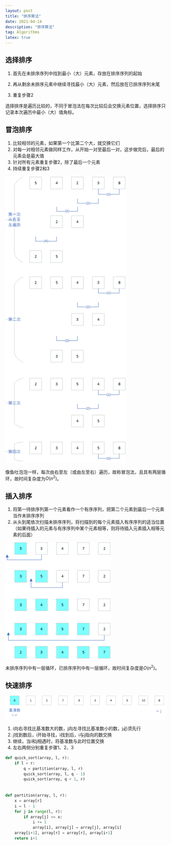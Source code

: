 ```yaml
---
layout: post
title: "排序算法"
date: 2021-04-14
description: "排序算法"
tag: Algorithms
latex: true
---
```


## 选择排序

1. 首先在未排序序列中找到最小（大）元素，存放在排序序列的起始

2. 再从剩余未排序元素中继续寻找最小（大）元素，然后放在已排序序列末尾

3. 重复步骤2

选择排序是遍历比较的，不同于冒泡法在每次比较后会交换元素位置，选择排序只记录本次遍历中最小（大）值角标。

## 冒泡排序

1. 比较相邻的元素，如果第一个比第二个大，就交换它们
2. 对每一对相邻元素做同样工作，从开始一对至最后一对，这步做完后，最后的元素会是最大值
3. 针对所有元素重复步骤2，除了最后一个元素
4. 持续重复步骤2和3

![](/assets/2021-04-14-sorting-algorithms-1.png)

像鱼吐泡泡一样，每次由右至左（或由左至右）遍历，故称冒泡法，且具有两层循环，故时间复杂度为$O(n^2)$。

## 插入排序

1. 将第一待排序列第一个元素看作一个有序序列，把第二个元素到最后一个元素当作未排序序列
2. 从头到尾依次扫描未排序序列，将扫描到的每个元素插入有序序列的适当位置（如果待插入的元素与有序序列中某个元素相等，则将待插入元素插入相等元素的后面）

![](/assets/2021-04-14-sorting-algorithms-2.png)

未排序序列中有一层循环，已排序序列中有一层循环，故时间复杂度是$O(n^2)$。

## 快速排序

![](/assets/2021-04-14-sorting-algorithms-3.png)

1. i向右寻找比基准数大的数，j向左寻找比基准数小的数，j必须先行
2. j找到数后，i开始寻找，i找到后，i与j指向的数交换
3. 继续，当i和j相遇时，将基准数与此时位置交换
4. 左右两侧分别重复步骤1、2、3

```python
def quick_sort(array, l, r):
    if l < r:
        q = partition(array, l, r)
        quick_sort(array, l, q - 1)
        quick_sort(array, q + 1, r)


def partition(array, l, r):
    x = array[r]
    i = l - 1
    for j in range(l, r):
        if array[j] <= x:
            i += 1
            array[i], array[j] = array[j], array[i]
    array[i+1], array[r] = array[r], array[i+1]
    return i+1
```
